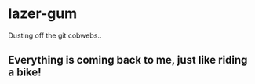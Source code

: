 # lazer-gum
Dusting off the git cobwebs..

## Everything is coming back to me, just like riding a bike!